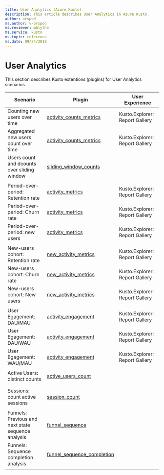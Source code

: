 ```yaml
---
title: User Analytics (Azure Kusto)
description: This article describes User Analytics in Azure Kusto.
author: orspod
ms.author: v-orspod
ms.reviewer: mblythe
ms.service: kusto
ms.topic: reference
ms.date: 09/24/2018
---
```

# User Analytics

This section describes Kusto extentions (plugins) for User Analytics scenarios.

|Scenario|Plugin|User Experience|
|--------|------|---------------|
| Counting new users over time | [activity_counts_metrics](activity-counts-metrics-plugin.md)|Kusto.Explorer: Report Gallery|
| Aggregated new users count over time | [activity_counts_metrics](activity-counts-metrics-plugin.md)|Kusto.Explorer: Report Gallery|
| Users count and dcounts over sliding window | [sliding_window_counts](sliding-window-counts-plugin.md)||
||||
| Period-over-period: Retention rate | [activity_metrics](activity-metrics-plugin.md)|Kusto.Explorer: Report Gallery|
| Period-over-period: Churn rate | [activity_metrics](activity-metrics-plugin.md)|Kusto.Explorer: Report Gallery|
| Period-over-period: new users| [activity_metrics](activity-metrics-plugin.md)|Kusto.Explorer: Report Gallery|
||||
| New-users cohort: Retention rate | [new_activity_metrics](new-activity-metrics-plugin.md)|Kusto.Explorer: Report Gallery|
| New-users cohort: Churn rate  | [new_activity_metrics](new-activity-metrics-plugin.md)|Kusto.Explorer: Report Gallery|
| New-users cohort: New users | [new_activity_metrics](new-activity-metrics-plugin.md)|Kusto.Explorer: Report Gallery|
||||
|User Egagement: DAU/MAU|[activity_engagement](activity-engagement-plugin.md)|Kusto.Explorer: Report Gallery|
|User Egagement: DAU/WAU|[activity_engagement](activity-engagement-plugin.md)|Kusto.Explorer: Report Gallery|
|User Egagement: WAU/MAU|[activity_engagement](activity-engagement-plugin.md)|Kusto.Explorer: Report Gallery|
||||
|Active Users: distinct counts |[active_users_count](active-users-count-plugin.md)||
||||
||||
|Sessions: count active sessions|[session_count](session-count-plugin.md)||
||||
|Funnels: Previous and next state sequence analysis | [funnel_sequence](funnel-sequence-plugin.md)||
|Funnels: Sequence completion analysis|[funnel_sequence_completion](funnel-sequence-completion-plugin.md)||
||||